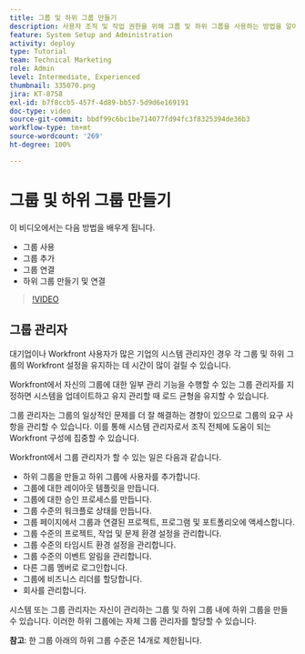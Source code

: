 ```yaml
---
title: 그룹 및 하위 그룹 만들기
description: 사용자 조직 및 작업 권한을 위해 그룹 및 하위 그룹을 사용하는 방법을 알아봅니다. 그룹 및 하위 그룹을 만드는 방법을 배웁니다.
feature: System Setup and Administration
activity: deploy
type: Tutorial
team: Technical Marketing
role: Admin
level: Intermediate, Experienced
thumbnail: 335070.png
jira: KT-8758
exl-id: b7f8ccb5-457f-4d89-bb57-5d9d6e169191
doc-type: video
source-git-commit: bbdf99c6bc1be714077fd94fc3f8325394de36b3
workflow-type: tm+mt
source-wordcount: '269'
ht-degree: 100%

---
```


# 그룹 및 하위 그룹 만들기

이 비디오에서는 다음 방법을 배우게 됩니다.

* 그룹 사용
* 그룹 추가
* 그룹 연결
* 하위 그룹 만들기 및 연결

>[!VIDEO](https://video.tv.adobe.com/v/3432874/?quality=12&learn=on&enablevpops=1&captions=kor)

## 그룹 관리자

대기업이나 Workfront 사용자가 많은 기업의 시스템 관리자인 경우 각 그룹 및 하위 그룹의 Workfront 설정을 유지하는 데 시간이 많이 걸릴 수 있습니다.

Workfront에서 자신의 그룹에 대한 일부 관리 기능을 수행할 수 있는 그룹 관리자를 지정하면 시스템을 업데이트하고 유지 관리할 때 로드 균형을 유지할 수 있습니다.

그룹 관리자는 그룹의 일상적인 문제를 더 잘 해결하는 경향이 있으므로 그룹의 요구 사항을 관리할 수 있습니다. 이를 통해 시스템 관리자로서 조직 전체에 도움이 되는 Workfront 구성에 집중할 수 있습니다.

Workfront에서 그룹 관리자가 할 수 있는 일은 다음과 같습니다.

* 하위 그룹을 만들고 하위 그룹에 사용자를 추가합니다.
* 그룹에 대한 레이아웃 템플릿을 만듭니다.
* 그룹에 대한 승인 프로세스를 만듭니다.
* 그룹 수준의 워크플로 상태를 만듭니다.
* 그룹 페이지에서 그룹과 연결된 프로젝트, 프로그램 및 포트폴리오에 액세스합니다.
* 그룹 수준의 프로젝트, 작업 및 문제 환경 설정을 관리합니다.
* 그룹 수준의 타임시트 환경 설정을 관리합니다.
* 그룹 수준의 이벤트 알림을 관리합니다.
* 다른 그룹 멤버로 로그인합니다.
* 그룹에 비즈니스 리더를 할당합니다.
* 회사를 관리합니다.

시스템 또는 그룹 관리자는 자신이 관리하는 그룹 및 하위 그룹 내에 하위 그룹을 만들 수 있습니다. 이러한 하위 그룹에는 자체 그룹 관리자를 할당할 수 있습니다.

**참고**: 한 그룹 아래의 하위 그룹 수준은 14개로 제한됩니다.
